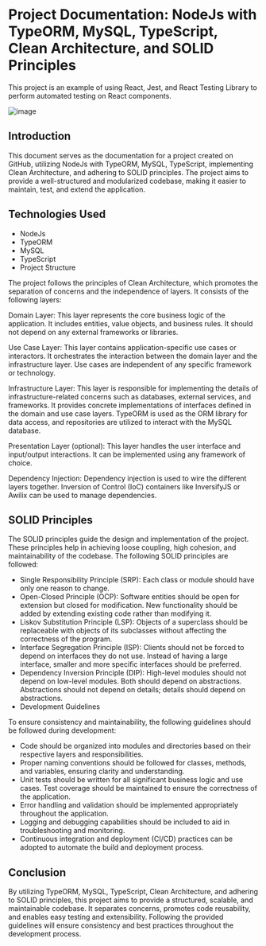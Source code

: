 # Project Documentation: NodeJs with TypeORM, MySQL, TypeScript, Clean Architecture, and SOLID Principles

This project is an example of using React, Jest, and React Testing Library to perform automated testing on React components.

![image](https://github.com/gabrieljob/magic-tournament-season-server/assets/45143271/08764b96-5482-45d3-b26b-94c635e25423)

## Introduction
This document serves as the documentation for a project created on GitHub, utilizing NodeJs with TypeORM, MySQL, TypeScript, implementing Clean Architecture, and adhering to SOLID principles. 
The project aims to provide a well-structured and modularized codebase, making it easier to maintain, test, and extend the application.

## Technologies Used
- NodeJs
- TypeORM
- MySQL
- TypeScript
- Project Structure

The project follows the principles of Clean Architecture, which promotes the separation of concerns and the independence of layers. It consists of the following layers:

Domain Layer: This layer represents the core business logic of the application. It includes entities, value objects, and business rules. It should not depend on any external frameworks or libraries.

Use Case Layer: This layer contains application-specific use cases or interactors. It orchestrates the interaction between the domain layer and the infrastructure layer. Use cases are independent of any specific framework or technology.

Infrastructure Layer: This layer is responsible for implementing the details of infrastructure-related concerns such as databases, external services, and frameworks. It provides concrete implementations of interfaces defined in the domain and use case layers. TypeORM is used as the ORM library for data access, and repositories are utilized to interact with the MySQL database.

Presentation Layer (optional): This layer handles the user interface and input/output interactions. It can be implemented using any framework of choice.

Dependency Injection: Dependency injection is used to wire the different layers together. Inversion of Control (IoC) containers like InversifyJS or Awilix can be used to manage dependencies.

## SOLID Principles
The SOLID principles guide the design and implementation of the project. These principles help in achieving loose coupling, high cohesion, and maintainability of the codebase. The following SOLID principles are followed:

- Single Responsibility Principle (SRP): Each class or module should have only one reason to change.
- Open-Closed Principle (OCP): Software entities should be open for extension but closed for modification. New functionality should be added by extending existing code rather than modifying it.
- Liskov Substitution Principle (LSP): Objects of a superclass should be replaceable with objects of its subclasses without affecting the correctness of the program.
- Interface Segregation Principle (ISP): Clients should not be forced to depend on interfaces they do not use. Instead of having a large interface, smaller and more specific interfaces should be preferred.
- Dependency Inversion Principle (DIP): High-level modules should not depend on low-level modules. Both should depend on abstractions. Abstractions should not depend on details; details should depend on abstractions.
- Development Guidelines
  
To ensure consistency and maintainability, the following guidelines should be followed during development:

- Code should be organized into modules and directories based on their respective layers and responsibilities.
- Proper naming conventions should be followed for classes, methods, and variables, ensuring clarity and understanding.
- Unit tests should be written for all significant business logic and use cases. Test coverage should be maintained to ensure the correctness of the application.
- Error handling and validation should be implemented appropriately throughout the application.
- Logging and debugging capabilities should be included to aid in troubleshooting and monitoring.
- Continuous integration and deployment (CI/CD) practices can be adopted to automate the build and deployment process.

## Conclusion
By utilizing TypeORM, MySQL, TypeScript, Clean Architecture, and adhering to SOLID principles, this project aims to provide a structured, scalable, and maintainable codebase. It separates concerns, promotes code reusability, and 
enables easy testing and extensibility. Following the provided guidelines will ensure consistency and best practices throughout the development process.
